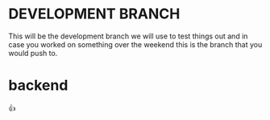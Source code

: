 # DEVELOPMENT BRANCH


This will be the development branch we will use to test things out and in case you worked on something over the weekend this is the branch that you would push to.

# backend
:thumbsup: